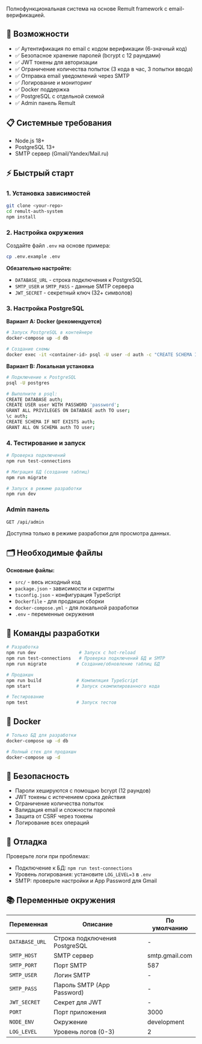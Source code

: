 Полнофункциональная система на основе Remult framework с email-верификацией.

## 🚀 Возможности

- ✅ Аутентификация по email с кодом верификации (6-значный код)
- ✅ Безопасное хранение паролей (bcrypt с 12 раундами)
- ✅ JWT токены для авторизации
- ✅ Ограничение количества попыток (3 кода в час, 3 попытки ввода)
- ✅ Отправка email уведомлений через SMTP
- ✅ Логирование и мониторинг
- ✅ Docker поддержка
- ✅ PostgreSQL с отдельной схемой
- ✅ Admin панель Remult

## 📋 Системные требования

- Node.js 18+
- PostgreSQL 13+
- SMTP сервер (Gmail/Yandex/Mail.ru)

## ⚡ Быстрый старт

### 1. Установка зависимостей
```bash
git clone <your-repo>
cd remult-auth-system
npm install
```

### 2. Настройка окружения
Создайте файл `.env` на основе примера:
```bash
cp .env.example .env
```

**Обязательно настройте:**
- `DATABASE_URL` - строка подключения к PostgreSQL
- `SMTP_USER` и `SMTP_PASS` - данные SMTP сервера
- `JWT_SECRET` - секретный ключ (32+ символов)

### 3. Настройка PostgreSQL

**Вариант A: Docker (рекомендуется)**
```bash
# Запуск PostgreSQL в контейнере
docker-compose up -d db

# Создание схемы
docker exec -it <container-id> psql -U user -d auth -c "CREATE SCHEMA IF NOT EXISTS auth;"
```

**Вариант B: Локальная установка**
```bash
# Подключение к PostgreSQL
psql -U postgres

# Выполните в psql:
CREATE DATABASE auth;
CREATE USER user WITH PASSWORD 'password';
GRANT ALL PRIVILEGES ON DATABASE auth TO user;
\c auth;
CREATE SCHEMA IF NOT EXISTS auth;
GRANT ALL ON SCHEMA auth TO user;
```

### 4. Тестирование и запуск
```bash
# Проверка подключений
npm run test-connections

# Миграция БД (создание таблиц)
npm run migrate

# Запуск в режиме разработки
npm run dev
```

### Admin панель
```
GET /api/admin
```
Доступна только в режиме разработки для просмотра данных.

## 🗂️ Необходимые файлы

**Основные файлы:**
- `src/` - весь исходный код
- `package.json` - зависимости и скрипты
- `tsconfig.json` - конфигурация TypeScript
- `Dockerfile` - для продакшн сборки
- `docker-compose.yml` - для локальной разработки
- `.env` - переменные окружения

## 🚀 Команды разработки

```bash
# Разработка
npm run dev                # Запуск с hot-reload
npm run test-connections   # Проверка подключений БД и SMTP
npm run migrate           # Создание/обновление таблиц БД

# Продакшн
npm run build             # Компиляция TypeScript
npm start                 # Запуск скомпилированного кода

# Тестирование
npm test                  # Запуск тестов
```

## 🐳 Docker

```bash
# Только БД для разработки
docker-compose up -d db

# Полный стек для продакшн
docker-compose up -d
```

## 🔐 Безопасность

- Пароли хешируются с помощью bcrypt (12 раундов)
- JWT токены с истечением срока действия
- Ограничение количества попыток
- Валидация email и сложности паролей
- Защита от CSRF через токены
- Логирование всех операций

## 🐛 Отладка

Проверьте логи при проблемах:
- Подключение к БД: `npm run test-connections`
- Уровень логирования: установите `LOG_LEVEL=3` в `.env`
- SMTP: проверьте настройки и App Password для Gmail

## 📚 Переменные окружения

| Переменная | Описание | По умолчанию |
|------------|----------|--------------|
| `DATABASE_URL` | Строка подключения PostgreSQL | - |
| `SMTP_HOST` | SMTP сервер | smtp.gmail.com |
| `SMTP_PORT` | Порт SMTP | 587 |
| `SMTP_USER` | Логин SMTP | - |
| `SMTP_PASS` | Пароль SMTP (App Password) | - |
| `JWT_SECRET` | Секрет для JWT | - |
| `PORT` | Порт приложения | 3000 |
| `NODE_ENV` | Окружение | development |
| `LOG_LEVEL` | Уровень логов (0-3) | 2 |